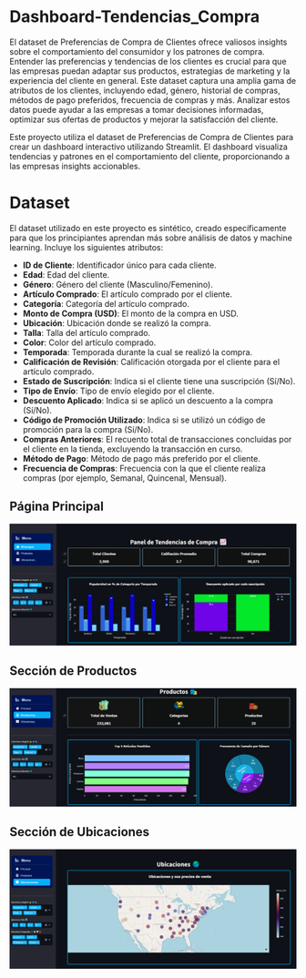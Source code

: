 # Dashboard-Tendencias_Compra
El dataset de Preferencias de Compra de Clientes ofrece valiosos insights sobre el comportamiento del consumidor y los patrones de compra. Entender las preferencias y tendencias de los clientes es crucial para que las empresas puedan adaptar sus productos, estrategias de marketing y la experiencia del cliente en general. Este dataset captura una amplia gama de atributos de los clientes, incluyendo edad, género, historial de compras, métodos de pago preferidos, frecuencia de compras y más. Analizar estos datos puede ayudar a las empresas a tomar decisiones informadas, optimizar sus ofertas de productos y mejorar la satisfacción del cliente.

Este proyecto utiliza el dataset de Preferencias de Compra de Clientes para crear un dashboard interactivo utilizando Streamlit. El dashboard visualiza tendencias y patrones en el comportamiento del cliente, proporcionando a las empresas insights accionables.

# Dataset
El dataset utilizado en este proyecto es sintético, creado específicamente para que los principiantes aprendan más sobre análisis de datos y machine learning. Incluye los siguientes atributos:

- **ID de Cliente**: Identificador único para cada cliente.
- **Edad**: Edad del cliente.
- **Género**: Género del cliente (Masculino/Femenino).
- **Artículo Comprado**: El artículo comprado por el cliente.
- **Categoría**: Categoría del artículo comprado.
- **Monto de Compra (USD)**: El monto de la compra en USD.
- **Ubicación**: Ubicación donde se realizó la compra.
- **Talla**: Talla del artículo comprado.
- **Color**: Color del artículo comprado.
- **Temporada**: Temporada durante la cual se realizó la compra.
- **Calificación de Revisión**: Calificación otorgada por el cliente para el artículo comprado.
- **Estado de Suscripción**: Indica si el cliente tiene una suscripción (Sí/No).
- **Tipo de Envío**: Tipo de envío elegido por el cliente.
- **Descuento Aplicado**: Indica si se aplicó un descuento a la compra (Sí/No).
- **Código de Promoción Utilizado**: Indica si se utilizó un código de promoción para la compra (Sí/No).
- **Compras Anteriores**: El recuento total de transacciones concluidas por el cliente en la tienda, excluyendo la transacción en curso.
- **Método de Pago**: Método de pago más preferido por el cliente.
- **Frecuencia de Compras**: Frecuencia con la que el cliente realiza compras (por ejemplo, Semanal, Quincenal, Mensual).

## Página Principal
![Página Principal](https://github.com/Alejo97sk/Dashboard-Tendencias_Compra/blob/e5aa0c4fb4a9957634038423c90f4fd5fc07f16f/Preview%20Dashboard/principal.png)

## Sección de Productos
![Sección de Productos](https://github.com/Alejo97sk/Dashboard-Tendencias_Compra/blob/e5aa0c4fb4a9957634038423c90f4fd5fc07f16f/Preview%20Dashboard/productos.png)

## Sección de Ubicaciones
![Sección de Ubicaciones 1](https://github.com/Alejo97sk/Dashboard-Tendencias_Compra/blob/e5aa0c4fb4a9957634038423c90f4fd5fc07f16f/Preview%20Dashboard/ubicaciones.png)

